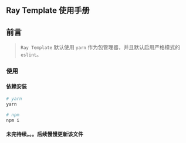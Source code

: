 ## Ray Template 使用手册

## 前言

> `Ray Template` 默认使用 `yarn` 作为包管理器，并且默认启用严格模式的 `eslint`。

### 使用

#### 依赖安装

```sh
# yarn
yarn

# npm
npm i
```

#### 未完待续。。。后续慢慢更新该文件
